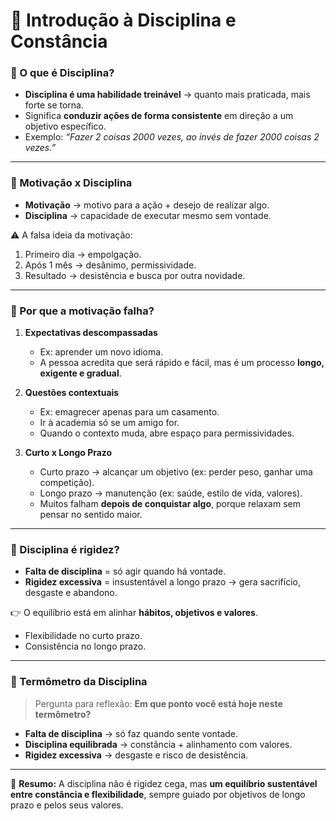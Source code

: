 # 📘 Introdução à Disciplina e Constância

### 🔹 O que é Disciplina?

* **Disciplina é uma habilidade treinável** → quanto mais praticada, mais forte se torna.
* Significa **conduzir ações de forma consistente** em direção a um objetivo específico.
* Exemplo: *“Fazer 2 coisas 2000 vezes, ao invés de fazer 2000 coisas 2 vezes.”*

---

### 🔹 Motivação x Disciplina

* **Motivação** → motivo para a ação + desejo de realizar algo.
* **Disciplina** → capacidade de executar mesmo sem vontade.

⚠️ A falsa ideia da motivação:

1. Primeiro dia → empolgação.
2. Após 1 mês → desânimo, permissividade.
3. Resultado → desistência e busca por outra novidade.

---

### 🔹 Por que a motivação falha?

1. **Expectativas descompassadas**

   * Ex: aprender um novo idioma.
   * A pessoa acredita que será rápido e fácil, mas é um processo **longo, exigente e gradual**.

2. **Questões contextuais**

   * Ex: emagrecer apenas para um casamento.
   * Ir à academia só se um amigo for.
   * Quando o contexto muda, abre espaço para permissividades.

3. **Curto x Longo Prazo**

   * Curto prazo → alcançar um objetivo (ex: perder peso, ganhar uma competição).
   * Longo prazo → manutenção (ex: saúde, estilo de vida, valores).
   * Muitos falham **depois de conquistar algo**, porque relaxam sem pensar no sentido maior.

---

### 🔹 Disciplina é rigidez?

* **Falta de disciplina** = só agir quando há vontade.
* **Rigidez excessiva** = insustentável a longo prazo → gera sacrifício, desgaste e abandono.

👉 O equilíbrio está em alinhar **hábitos, objetivos e valores**.

* Flexibilidade no curto prazo.
* Consistência no longo prazo.

---

### 🔹 Termômetro da Disciplina

> Pergunta para reflexão:
> **Em que ponto você está hoje neste termômetro?**

* **Falta de disciplina** → só faz quando sente vontade.
* **Disciplina equilibrada** → constância + alinhamento com valores.
* **Rigidez excessiva** → desgaste e risco de desistência.

---

📌 **Resumo:**
A disciplina não é rigidez cega, mas **um equilíbrio sustentável entre constância e flexibilidade**, sempre guiado por objetivos de longo prazo e pelos seus valores.
